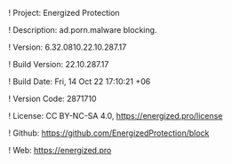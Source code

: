 ! Project: Energized Protection

! Description: ad.porn.malware blocking.

! Version: 6.32.0810.22.10.287.17

! Build Version: 22.10.287.17

! Build Date: Fri, 14 Oct 22 17:10:21 +06

! Version Code: 2871710

! License: CC BY-NC-SA 4.0, https://energized.pro/license

! Github: https://github.com/EnergizedProtection/block

! Web: https://energized.pro
